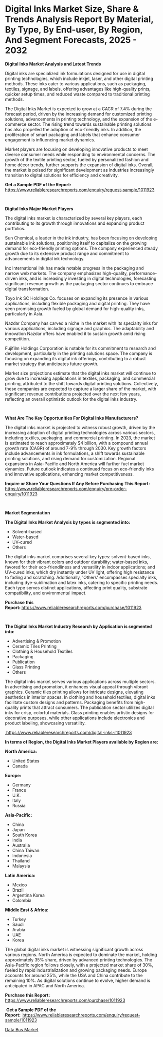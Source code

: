 <p><h1>Digital Inks Market Size, Share & Trends Analysis Report By Material, By Type, By End-user, By Region, And Segment Forecasts, 2025 - 2032</h1></p><p><strong>Digital Inks Market Analysis and Latest Trends</strong></p>
<p><p>Digital inks are specialized ink formulations designed for use in digital printing technologies, which include inkjet, laser, and other digital printing methods. These inks cater to various applications, such as packaging, textiles, signage, and labels, offering advantages like high-quality prints, quicker setup times, and reduced waste compared to traditional printing methods.</p><p>The Digital Inks Market is expected to grow at a CAGR of 7.4% during the forecast period, driven by the increasing demand for customized printing solutions, advancements in printing technology, and the expansion of the e-commerce sector. The rising trend towards sustainable printing solutions has also propelled the adoption of eco-friendly inks. In addition, the proliferation of smart packaging and labels that enhance consumer engagement is influencing market dynamics. </p><p>Market players are focusing on developing innovative products to meet diverse consumer needs while responding to environmental concerns. The growth of the textile printing sector, fueled by personalized fashion and home décor trends, further supports the expansion of digital inks. Overall, the market is poised for significant development as industries increasingly transition to digital solutions for efficiency and creativity.</p></p>
<p><strong>Get a Sample PDF of the Report:&nbsp;</strong> <a href="https://www.reliableresearchreports.com/enquiry/request-sample/1011923?utm_campaign=2317&utm_medium=2&utm_source=Github&utm_content=ia&utm_term=06032025&utm_id=digital-inks">https://www.reliableresearchreports.com/enquiry/request-sample/1011923</a></p>
<p>&nbsp;</p>
<p><strong>Digital Inks Major Market Players</strong></p>
<p><p>The digital inks market is characterized by several key players, each contributing to its growth through innovations and expanding product portfolios. </p><p>Sun Chemical, a leader in the ink industry, has been focusing on developing sustainable ink solutions, positioning itself to capitalize on the growing demand for eco-friendly printing options. The company experienced steady growth due to its extensive product range and commitment to advancements in digital ink technology.</p><p>Inx International Ink has made notable progress in the packaging and narrow web markets. The company emphasizes high-quality, performance-driven inks, and is increasingly investing in digital technologies, forecasting significant revenue growth as the packaging sector continues to embrace digital transformation.</p><p>Toyo Ink SC Holdings Co. focuses on expanding its presence in various applications, including flexible packaging and digital printing. They have seen promising growth fueled by global demand for high-quality inks, particularly in Asia.</p><p>Nazdar Company has carved a niche in the market with its specialty inks for various applications, including signage and graphics. The adaptability and innovation Nazdar offers have enabled it to sustain growth amid rising competition.</p><p>Fujifilm Holdings Corporation is notable for its commitment to research and development, particularly in the printing solutions space. The company is focusing on expanding its digital ink offerings, contributing to a robust market strategy that anticipates future growth.</p><p>Market size projections estimate that the digital inks market will continue to grow due to increasing applications in textiles, packaging, and commercial printing, attributed to the shift towards digital printing solutions. Collectively, these companies are expected to capture a larger share of the market, with significant revenue contributions projected over the next few years, reflecting an overall optimistic outlook for the digital inks industry.</p></p>
<p>&nbsp;</p>
<p><strong>What Are The Key Opportunities For Digital Inks Manufacturers?</strong></p>
<p><p>The digital inks market is projected to witness robust growth, driven by the increasing adoption of digital printing technologies across various sectors, including textiles, packaging, and commercial printing. In 2023, the market is estimated to reach approximately $4 billion, with a compound annual growth rate (CAGR) of around 7-9% through 2030. Key growth factors include advancements in ink formulations, a shift towards sustainable printing solutions, and rising demand for customization. Regional expansions in Asia-Pacific and North America will further fuel market dynamics. Future outlook indicates a continued focus on eco-friendly inks and innovative applications, enhancing market competitiveness.</p></p>
<p><strong>Inquire or Share Your Questions If Any Before Purchasing This Report:</strong> <a href="https://www.reliableresearchreports.com/enquiry/pre-order-enquiry/1011923?utm_campaign=2317&utm_medium=2&utm_source=Github&utm_content=ia&utm_term=06032025&utm_id=digital-inks">https://www.reliableresearchreports.com/enquiry/pre-order-enquiry/1011923</a></p>
<p>&nbsp;</p>
<p><strong>Market Segmentation</strong></p>
<p><strong>The Digital Inks Market Analysis by types is segmented into:</strong></p>
<p><ul><li>Solvent-based</li><li>Water-based</li><li>UV-cured</li><li>Others</li></ul></p>
<p><p>The digital inks market comprises several key types: solvent-based inks, known for their vibrant colors and outdoor durability; water-based inks, favored for their eco-friendliness and versatility in indoor applications; and UV-cured inks, which dry instantly under UV light, offering high resistance to fading and scratching. Additionally, 'Others' encompasses specialty inks, including dye-sublimation and latex inks, catering to specific printing needs. Each type serves distinct applications, affecting print quality, substrate compatibility, and environmental impact.</p></p>
<p><strong>Purchase this Report:&nbsp;</strong><a href="https://www.reliableresearchreports.com/purchase/1011923?utm_campaign=2317&utm_medium=2&utm_source=Github&utm_content=ia&utm_term=06032025&utm_id=digital-inks">https://www.reliableresearchreports.com/purchase/1011923</a></p>
<p>&nbsp;</p>
<p><strong>The Digital Inks Market Industry Research by Application is segmented into:</strong></p>
<p><ul><li>Advertising & Promotion</li><li>Ceramic Tiles Printing</li><li>Clothing & Household Textiles</li><li>Packaging</li><li>Publication</li><li>Glass Printing</li><li>Others</li></ul></p>
<p><p>The digital inks market serves various applications across multiple sectors. In advertising and promotion, it enhances visual appeal through vibrant graphics. Ceramic tiles printing allows for intricate designs, elevating aesthetics in interior spaces. In clothing and household textiles, digital inks facilitate custom designs and patterns. Packaging benefits from high-quality prints that attract consumers. The publication sector utilizes digital inks for crisp, colorful materials. Glass printing enables artistic designs for decorative purposes, while other applications include electronics and product labeling, showcasing versatility.</p></p>
<p><a href="https://www.reliableresearchreports.com/digital-inks-r1011923?utm_campaign=2317&utm_medium=2&utm_source=Github&utm_content=ia&utm_term=06032025&utm_id=digital-inks">&nbsp;https://www.reliableresearchreports.com/digital-inks-r1011923</a></p>
<p><strong>In terms of Region, the Digital Inks Market Players available by Region are:</strong></p>
<p>
    <p> <strong> North America: </strong>
        <ul>
            <li>United States</li>
            <li>Canada</li>
        </ul>
        </p> 
    <p> <strong> Europe: </strong>
        <ul>
            <li>Germany</li>
            <li>France</li>
            <li>U.K.</li>
            <li>Italy</li>
            <li>Russia</li>
        </ul>
        </p> 
    <p> <strong> Asia-Pacific: </strong>
        <ul>
            <li>China</li>
            <li>Japan</li>
            <li>South Korea</li>
            <li>India</li>
            <li>Australia</li>
            <li>China Taiwan</li>
            <li>Indonesia</li>
            <li>Thailand</li>
            <li>Malaysia</li>
        </ul>
        </p> 
    <p> <strong> Latin America: </strong>
        <ul>
            <li>Mexico</li>
            <li>Brazil</li>
            <li>Argentina Korea</li>
            <li>Colombia</li>
        </ul>
        </p> 
    <p> <strong> Middle East & Africa: </strong>
        <ul>
            <li>Turkey</li>
            <li>Saudi</li>
            <li>Arabia</li>
            <li>UAE</li>
            <li>Korea</li>
        </ul>
    </p>
    </p>
<p><p>The global digital inks market is witnessing significant growth across various regions. North America is expected to dominate the market, holding approximately 35% share, driven by advanced printing technologies. The Asia-Pacific region follows closely, with a projected market share of 30%, fueled by rapid industrialization and growing packaging needs. Europe accounts for around 25%, while the USA and China contribute to the remaining 10%. As digital solutions continue to evolve, higher demand is anticipated in APAC and North America.</p></p>
<p><strong>Purchase this Report: </strong><a href="https://www.reliableresearchreports.com/purchase/1011923?utm_campaign=2317&utm_medium=2&utm_source=Github&utm_content=ia&utm_term=06032025&utm_id=digital-inks">https://www.reliableresearchreports.com/purchase/1011923</a></p>
<p>&nbsp;<strong>Get a Sample PDF of the Report:&nbsp;&nbsp;</strong><a href="https://www.reliableresearchreports.com/enquiry/request-sample/1011923?utm_campaign=2317&utm_medium=2&utm_source=Github&utm_content=ia&utm_term=06032025&utm_id=digital-inks">https://www.reliableresearchreports.com/enquiry/request-sample/1011923</a></p>
<p><strong></strong></p>
<p><p><a href="https://github.com/rodinayygacklezi/Market-Research-Report-List-1/blob/main/data-bus-market.md?utm_campaign=2317&utm_medium=2&utm_source=Github&utm_content=ia&utm_term=06032025&utm_id=digital-inks">Data Bus Market</a></p></p>